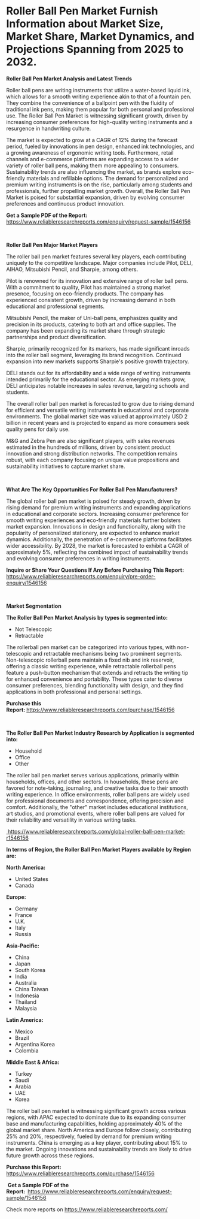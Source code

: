 <p><h1>Roller Ball Pen Market Furnish Information about Market Size, Market Share, Market Dynamics, and Projections Spanning from 2025 to 2032.</h1></p><p><strong>Roller Ball Pen Market Analysis and Latest Trends</strong></p>
<p><p>Roller ball pens are writing instruments that utilize a water-based liquid ink, which allows for a smooth writing experience akin to that of a fountain pen. They combine the convenience of a ballpoint pen with the fluidity of traditional ink pens, making them popular for both personal and professional use. The Roller Ball Pen Market is witnessing significant growth, driven by increasing consumer preferences for high-quality writing instruments and a resurgence in handwriting culture.</p><p>The market is expected to grow at a CAGR of 12% during the forecast period, fueled by innovations in pen design, enhanced ink technologies, and a growing awareness of ergonomic writing tools. Furthermore, retail channels and e-commerce platforms are expanding access to a wider variety of roller ball pens, making them more appealing to consumers. Sustainability trends are also influencing the market, as brands explore eco-friendly materials and refillable options. The demand for personalized and premium writing instruments is on the rise, particularly among students and professionals, further propelling market growth. Overall, the Roller Ball Pen Market is poised for substantial expansion, driven by evolving consumer preferences and continuous product innovation.</p></p>
<p><strong>Get a Sample PDF of the Report:&nbsp;</strong> <a href="https://www.reliableresearchreports.com/enquiry/request-sample/1546156?utm_campaign=2655&utm_medium=2&utm_source=Github&utm_content=ia&utm_term=04042025&utm_id=roller-ball-pen">https://www.reliableresearchreports.com/enquiry/request-sample/1546156</a></p>
<p>&nbsp;</p>
<p><strong>Roller Ball Pen Major Market Players</strong></p>
<p><p>The roller ball pen market features several key players, each contributing uniquely to the competitive landscape. Major companies include Pilot, DELI, AIHAO, Mitsubishi Pencil, and Sharpie, among others. </p><p>Pilot is renowned for its innovation and extensive range of roller ball pens. With a commitment to quality, Pilot has maintained a strong market presence, focusing on eco-friendly products. The company has experienced consistent growth, driven by increasing demand in both educational and professional segments.</p><p>Mitsubishi Pencil, the maker of Uni-ball pens, emphasizes quality and precision in its products, catering to both art and office supplies. The company has been expanding its market share through strategic partnerships and product diversification.</p><p>Sharpie, primarily recognized for its markers, has made significant inroads into the roller ball segment, leveraging its brand recognition. Continued expansion into new markets supports Sharpie's positive growth trajectory.</p><p>DELI stands out for its affordability and a wide range of writing instruments intended primarily for the educational sector. As emerging markets grow, DELI anticipates notable increases in sales revenue, targeting schools and students.</p><p>The overall roller ball pen market is forecasted to grow due to rising demand for efficient and versatile writing instruments in educational and corporate environments. The global market size was valued at approximately USD 2 billion in recent years and is projected to expand as more consumers seek quality pens for daily use.</p><p>M&G and Zebra Pen are also significant players, with sales revenues estimated in the hundreds of millions, driven by consistent product innovation and strong distribution networks. The competition remains robust, with each company focusing on unique value propositions and sustainability initiatives to capture market share.</p></p>
<p>&nbsp;</p>
<p><strong>What Are The Key Opportunities For Roller Ball Pen Manufacturers?</strong></p>
<p><p>The global roller ball pen market is poised for steady growth, driven by rising demand for premium writing instruments and expanding applications in educational and corporate sectors. Increasing consumer preference for smooth writing experiences and eco-friendly materials further bolsters market expansion. Innovations in design and functionality, along with the popularity of personalized stationery, are expected to enhance market dynamics. Additionally, the penetration of e-commerce platforms facilitates wider accessibility. By 2028, the market is forecasted to exhibit a CAGR of approximately 5%, reflecting the combined impact of sustainability trends and evolving consumer preferences in writing instruments.</p></p>
<p><strong>Inquire or Share Your Questions If Any Before Purchasing This Report:</strong> <a href="https://www.reliableresearchreports.com/enquiry/pre-order-enquiry/1546156?utm_campaign=2655&utm_medium=2&utm_source=Github&utm_content=ia&utm_term=04042025&utm_id=roller-ball-pen">https://www.reliableresearchreports.com/enquiry/pre-order-enquiry/1546156</a></p>
<p>&nbsp;</p>
<p><strong>Market Segmentation</strong></p>
<p><strong>The Roller Ball Pen Market Analysis by types is segmented into:</strong></p>
<p><ul><li>Not Telescopic</li><li>Retractable</li></ul></p>
<p><p>The rollerball pen market can be categorized into various types, with non-telescopic and retractable mechanisms being two prominent segments. Non-telescopic rollerball pens maintain a fixed nib and ink reservoir, offering a classic writing experience, while retractable rollerball pens feature a push-button mechanism that extends and retracts the writing tip for enhanced convenience and portability. These types cater to diverse consumer preferences, blending functionality with design, and they find applications in both professional and personal settings.</p></p>
<p><strong>Purchase this Report:&nbsp;</strong><a href="https://www.reliableresearchreports.com/purchase/1546156?utm_campaign=2655&utm_medium=2&utm_source=Github&utm_content=ia&utm_term=04042025&utm_id=roller-ball-pen">https://www.reliableresearchreports.com/purchase/1546156</a></p>
<p>&nbsp;</p>
<p><strong>The Roller Ball Pen Market Industry Research by Application is segmented into:</strong></p>
<p><ul><li>Household</li><li>Office</li><li>Other</li></ul></p>
<p><p>The roller ball pen market serves various applications, primarily within households, offices, and other sectors. In households, these pens are favored for note-taking, journaling, and creative tasks due to their smooth writing experience. In office environments, roller ball pens are widely used for professional documents and correspondence, offering precision and comfort. Additionally, the "other" market includes educational institutions, art studios, and promotional events, where roller ball pens are valued for their reliability and versatility in various writing tasks.</p></p>
<p><a href="https://www.reliableresearchreports.com/global-roller-ball-pen-market-r1546156?utm_campaign=2655&utm_medium=2&utm_source=Github&utm_content=ia&utm_term=04042025&utm_id=roller-ball-pen">&nbsp;https://www.reliableresearchreports.com/global-roller-ball-pen-market-r1546156</a></p>
<p><strong>In terms of Region, the Roller Ball Pen Market Players available by Region are:</strong></p>
<p>
    <p> <strong> North America: </strong>
        <ul>
            <li>United States</li>
            <li>Canada</li>
        </ul>
        </p> 
    <p> <strong> Europe: </strong>
        <ul>
            <li>Germany</li>
            <li>France</li>
            <li>U.K.</li>
            <li>Italy</li>
            <li>Russia</li>
        </ul>
        </p> 
    <p> <strong> Asia-Pacific: </strong>
        <ul>
            <li>China</li>
            <li>Japan</li>
            <li>South Korea</li>
            <li>India</li>
            <li>Australia</li>
            <li>China Taiwan</li>
            <li>Indonesia</li>
            <li>Thailand</li>
            <li>Malaysia</li>
        </ul>
        </p> 
    <p> <strong> Latin America: </strong>
        <ul>
            <li>Mexico</li>
            <li>Brazil</li>
            <li>Argentina Korea</li>
            <li>Colombia</li>
        </ul>
        </p> 
    <p> <strong> Middle East & Africa: </strong>
        <ul>
            <li>Turkey</li>
            <li>Saudi</li>
            <li>Arabia</li>
            <li>UAE</li>
            <li>Korea</li>
        </ul>
    </p>
    </p>
<p><p>The roller ball pen market is witnessing significant growth across various regions, with APAC expected to dominate due to its expanding consumer base and manufacturing capabilities, holding approximately 40% of the global market share. North America and Europe follow closely, contributing 25% and 20%, respectively, fueled by demand for premium writing instruments. China is emerging as a key player, contributing about 15% to the market. Ongoing innovations and sustainability trends are likely to drive future growth across these regions.</p></p>
<p><strong>Purchase this Report: </strong><a href="https://www.reliableresearchreports.com/purchase/1546156?utm_campaign=2655&utm_medium=2&utm_source=Github&utm_content=ia&utm_term=04042025&utm_id=roller-ball-pen">https://www.reliableresearchreports.com/purchase/1546156</a></p>
<p>&nbsp;<strong>Get a Sample PDF of the Report:&nbsp;&nbsp;</strong><a href="https://www.reliableresearchreports.com/enquiry/request-sample/1546156?utm_campaign=2655&utm_medium=2&utm_source=Github&utm_content=ia&utm_term=04042025&utm_id=roller-ball-pen">https://www.reliableresearchreports.com/enquiry/request-sample/1546156</a></p>
<p><strong></strong></p>
<p>Check more reports on <a href="https://www.reliableresearchreports.com/?utm_campaign=2655&utm_medium=2&utm_source=Github&utm_content=ia&utm_term=04042025&utm_id=roller-ball-pen">https://www.reliableresearchreports.com/</a></p>